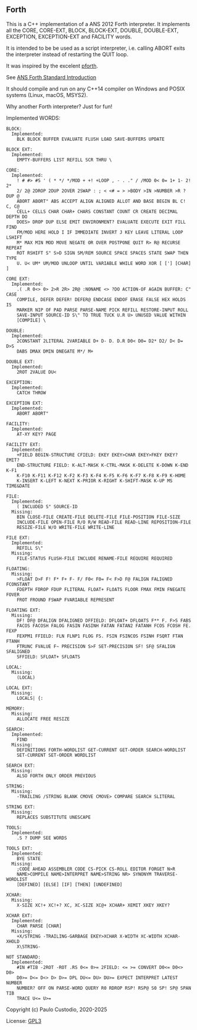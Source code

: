 Forth
-----

This is a C++ implementation of a ANS 2012 Forth interpreter. It implements all
the 
CORE, CORE-EXT, 
BLOCK, BLOCK-EXT, 
DOUBLE, DOUBLE-EXT, 
EXCEPTION, EXCEPTION-EXT and
FACILITY words. 

It is intended to be be used as a script interpreter, 
i.e. calling ABORT exits the interpreter instead of restarting the QUIT loop.

It was inspired by the excelent [pforth](https://github.com/philburk/pforth).

See [ANS Forth Standard Introduction](https://forth-standard.org/standard/intro)

It should compile and run on any C++14 compiler on Windows and POSIX systems (Linux, macOS, MSYS2).

Why another Forth interpreter? Just for fun!

Implemented WORDS:
```
BLOCK:
  Implemented:
    BLK BLOCK BUFFER EVALUATE FLUSH LOAD SAVE-BUFFERS UPDATE

BLOCK EXT:
  Implemented:
    EMPTY-BUFFERS LIST REFILL SCR THRU \

CORE:
  Implemented:
    ! # #> #S ' ( * */ */MOD + +! +LOOP , - . ." / /MOD 0< 0= 1+ 1- 2! 2*
    2/ 2@ 2DROP 2DUP 2OVER 2SWAP : ; < <# = > >BODY >IN >NUMBER >R ?DUP @
    ABORT ABORT" ABS ACCEPT ALIGN ALIGNED ALLOT AND BASE BEGIN BL C! C, C@
    CELL+ CELLS CHAR CHAR+ CHARS CONSTANT COUNT CR CREATE DECIMAL DEPTH DO
    DOES> DROP DUP ELSE EMIT ENVIRONMENT? EVALUATE EXECUTE EXIT FILL FIND
    FM/MOD HERE HOLD I IF IMMEDIATE INVERT J KEY LEAVE LITERAL LOOP LSHIFT
    M* MAX MIN MOD MOVE NEGATE OR OVER POSTPONE QUIT R> R@ RECURSE REPEAT
    ROT RSHIFT S" S>D SIGN SM/REM SOURCE SPACE SPACES STATE SWAP THEN TYPE
    U. U< UM* UM/MOD UNLOOP UNTIL VARIABLE WHILE WORD XOR [ ['] [CHAR] ]

CORE EXT:
  Implemented:
    .( .R 0<> 0> 2>R 2R> 2R@ :NONAME <> ?DO ACTION-OF AGAIN BUFFER: C" CASE
    COMPILE, DEFER DEFER! DEFER@ ENDCASE ENDOF ERASE FALSE HEX HOLDS IS
    MARKER NIP OF PAD PARSE PARSE-NAME PICK REFILL RESTORE-INPUT ROLL
    SAVE-INPUT SOURCE-ID S\" TO TRUE TUCK U.R U> UNUSED VALUE WITHIN
    [COMPILE] \

DOUBLE:
  Implemented:
    2CONSTANT 2LITERAL 2VARIABLE D+ D- D. D.R D0< D0= D2* D2/ D< D= D>S
    DABS DMAX DMIN DNEGATE M*/ M+

DOUBLE EXT:
  Implemented:
    2ROT 2VALUE DU<

EXCEPTION:
  Implemented:
    CATCH THROW

EXCEPTION EXT:
  Implemented:
    ABORT ABORT"

FACILITY:
  Implemented:
    AT-XY KEY? PAGE

FACILITY EXT:
  Implemented:
    +FIELD BEGIN-STRUCTURE CFIELD: EKEY EKEY>CHAR EKEY>FKEY EKEY? EMIT?
    END-STRUCTURE FIELD: K-ALT-MASK K-CTRL-MASK K-DELETE K-DOWN K-END K-F1
    K-F10 K-F11 K-F12 K-F2 K-F3 K-F4 K-F5 K-F6 K-F7 K-F8 K-F9 K-HOME
    K-INSERT K-LEFT K-NEXT K-PRIOR K-RIGHT K-SHIFT-MASK K-UP MS TIME&DATE

FILE:
  Implemented:
    ( INCLUDED S" SOURCE-ID
  Missing:
    BIN CLOSE-FILE CREATE-FILE DELETE-FILE FILE-POSITION FILE-SIZE
    INCLUDE-FILE OPEN-FILE R/O R/W READ-FILE READ-LINE REPOSITION-FILE
    RESIZE-FILE W/O WRITE-FILE WRITE-LINE

FILE EXT:
  Implemented:
    REFILL S\"
  Missing:
    FILE-STATUS FLUSH-FILE INCLUDE RENAME-FILE REQUIRE REQUIRED

FLOATING:
  Missing:
    >FLOAT D>F F! F* F+ F- F/ F0< F0= F< F>D F@ FALIGN FALIGNED FCONSTANT
    FDEPTH FDROP FDUP FLITERAL FLOAT+ FLOATS FLOOR FMAX FMIN FNEGATE FOVER
    FROT FROUND FSWAP FVARIABLE REPRESENT

FLOATING EXT:
  Missing:
    DF! DF@ DFALIGN DFALIGNED DFFIELD: DFLOAT+ DFLOATS F** F. F>S FABS
    FACOS FACOSH FALOG FASIN FASINH FATAN FATAN2 FATANH FCOS FCOSH FE. FEXP
    FEXPM1 FFIELD: FLN FLNP1 FLOG FS. FSIN FSINCOS FSINH FSQRT FTAN FTANH
    FTRUNC FVALUE F~ PRECISION S>F SET-PRECISION SF! SF@ SFALIGN SFALIGNED
    SFFIELD: SFLOAT+ SFLOATS

LOCAL:
  Missing:
    (LOCAL)

LOCAL EXT:
  Missing:
    LOCALS| {:

MEMORY:
  Missing:
    ALLOCATE FREE RESIZE

SEARCH:
  Implemented:
    FIND
  Missing:
    DEFINITIONS FORTH-WORDLIST GET-CURRENT GET-ORDER SEARCH-WORDLIST
    SET-CURRENT SET-ORDER WORDLIST

SEARCH EXT:
  Missing:
    ALSO FORTH ONLY ORDER PREVIOUS

STRING:
  Missing:
    -TRAILING /STRING BLANK CMOVE CMOVE> COMPARE SEARCH SLITERAL

STRING EXT:
  Missing:
    REPLACES SUBSTITUTE UNESCAPE

TOOLS:
  Implemented:
    .S ? DUMP SEE WORDS

TOOLS EXT:
  Implemented:
    BYE STATE
  Missing:
    ;CODE AHEAD ASSEMBLER CODE CS-PICK CS-ROLL EDITOR FORGET N>R
    NAME>COMPILE NAME>INTERPRET NAME>STRING NR> SYNONYM TRAVERSE-WORDLIST
    [DEFINED] [ELSE] [IF] [THEN] [UNDEFINED]

XCHAR:
  Missing:
    X-SIZE XC!+ XC!+? XC, XC-SIZE XC@+ XCHAR+ XEMIT XKEY XKEY?

XCHAR EXT:
  Implemented:
    CHAR PARSE [CHAR]
  Missing:
    +X/STRING -TRAILING-GARBAGE EKEY>XCHAR X-WIDTH XC-WIDTH XCHAR- XHOLD
    X\STRING-

NOT STANDARD:
  Implemented:
    #IN #TIB -2ROT -ROT .RS 0<= 0>= 2FIELD: <= >= CONVERT D0<= D0<> D0>
    D0>= D<= D<> D> D>= DPL DU<= DU> DU>= EXPECT INTERPRET LATEST NUMBER
    NUMBER? OFF ON PARSE-WORD QUERY R0 RDROP RSP! RSP@ S0 SP! SP@ SPAN TIB
    TRACE U<= U>=
```

Copyright (c) Paulo Custodio, 2020-2025

License: [GPL3](https://www.gnu.org/licenses/gpl-3.0.html) 
